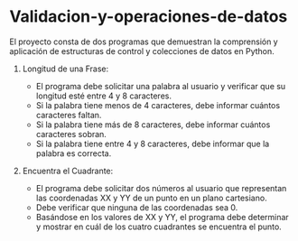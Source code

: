 # Validacion-y-operaciones-de-datos
El proyecto consta de dos programas que demuestran la comprensión y aplicación de estructuras de control y colecciones de datos en Python.
1. Longitud de una Frase:

   * El programa debe solicitar una palabra al usuario y verificar que su longitud esté entre 4 y 8 caracteres.
   * Si la palabra tiene menos de 4 caracteres, debe informar cuántos caracteres faltan.
   * Si la palabra tiene más de 8 caracteres, debe informar cuántos caracteres sobran.
   * Si la palabra tiene entre 4 y 8 caracteres, debe informar que la palabra es correcta.

2. Encuentra el Cuadrante:

   * El programa debe solicitar dos números al usuario que representan las coordenadas XX y YY de un punto en un plano cartesiano.
   * Debe verificar que ninguna de las coordenadas sea 0.
   * Basándose en los valores de XX y YY, el programa debe determinar y mostrar en cuál de los cuatro cuadrantes se encuentra el punto.


